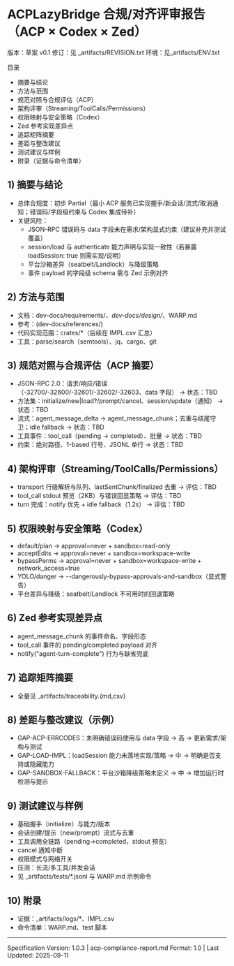 # ACPLazyBridge 合规/对齐评审报告（ACP × Codex × Zed）

版本：草案 v0.1
修订：见 _artifacts/REVISION.txt
环境：见_artifacts/ENV.txt

目录

- 摘要与结论
- 方法与范围
- 规范对照与合规评估（ACP）
- 架构评审（Streaming/ToolCalls/Permissions）
- 权限映射与安全策略（Codex）
- Zed 参考实现差异点
- 追踪矩阵摘要
- 差距与整改建议
- 测试建议与样例
- 附录（证据与命令清单）

## 1) 摘要与结论

- 总体合规度：初步 Partial（最小 ACP 服务已实现握手/新会话/流式/取消通知；错误码/字段级约束与 Codex 集成待补）
- 关键风险：
  - JSON-RPC 错误码与 data 字段未在需求/架构显式约束（建议补充并测试覆盖）
  - session/load 与 authenticate 能力声明与实现一致性（若暴露 loadSession: true 则需实现/说明）
  - 平台沙箱差异（seatbelt/Landlock）与降级策略
  - 事件 payload 的字段级 schema 需与 Zed 示例对齐

## 2) 方法与范围

- 文档：dev-docs/requirements/_、dev-docs/design/_、WARP.md
- 参考：(dev-docs/references/)
- 代码实现范围：crates/*（后续在 IMPL.csv 汇总）
- 工具：parse/search（semtools）、jq、cargo、git

## 3) 规范对照与合规评估（ACP 摘要）

- JSON-RPC 2.0：请求/响应/错误（-32700/-32600/-32601/-32602/-32603、data 字段） → 状态：TBD
- 方法集：initialize/new|load?/prompt/cancel、session/update（通知） → 状态：TBD
- 流式：agent_message_delta → agent_message_chunk；去重与结尾守卫；idle fallback → 状态：TBD
- 工具事件：tool_call（pending → completed）、批量 → 状态：TBD
- 约束：绝对路径、1-based 行号、JSONL 单行 → 状态：TBD

## 4) 架构评审（Streaming/ToolCalls/Permissions）

- transport 行级解析与队列、lastSentChunk/finalized 去重 → 评估：TBD
- tool_call stdout 预览（2KB）与错误回显策略 → 评估：TBD
- turn 完成：notify 优先 + idle fallback（1.2s） → 评估：TBD

## 5) 权限映射与安全策略（Codex）

- default/plan → approval=never + sandbox=read-only
- acceptEdits → approval=never + sandbox=workspace-write
- bypassPerms → approval=never + sandbox=workspace-write + network_access=true
- YOLO/danger → --dangerously-bypass-approvals-and-sandbox（显式警告）
- 平台差异与降级：seatbelt/Landlock 不可用时的回退策略

## 6) Zed 参考实现差异点

- agent_message_chunk 的事件命名、字段形态
- tool_call 事件的 pending/completed payload 对齐
- notify("agent-turn-complete") 行为与缺省兜底

## 7) 追踪矩阵摘要

- 全量见 _artifacts/traceability.{md,csv}

## 8) 差距与整改建议（示例）

- GAP-ACP-ERRCODES：未明确错误码使用与 data 字段 → 高 → 更新需求/架构与测试
- GAP-LOAD-IMPL：loadSession 能力未落地实现/策略 → 中 → 明确是否支持或隐藏能力
- GAP-SANDBOX-FALLBACK：平台沙箱降级策略未定义 → 中 → 增加运行时检测与提示

## 9) 测试建议与样例

- 基础握手（initialize）与能力/版本
- 会话创建/提示（new/prompt）流式与去重
- 工具调用全链路（pending→completed，stdout 预览）
- cancel 通知中断
- 权限模式与网络开关
- 压测：长流/多工具/并发会话
- 见 _artifacts/tests/*.jsonl 与 WARP.md 示例命令

## 10) 附录

- 证据：_artifacts/logs/*、IMPL.csv
- 命令清单：WARP.md、test 脚本

---

Specification Version: 1.0.3 | acp-compliance-report.md Format: 1.0 | Last Updated: 2025-09-11
